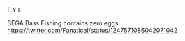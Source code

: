 F.Y.I.

SEGA Bass Fishing contains zero eggs. https://twitter.com/Fanatical/status/1247571086042071042